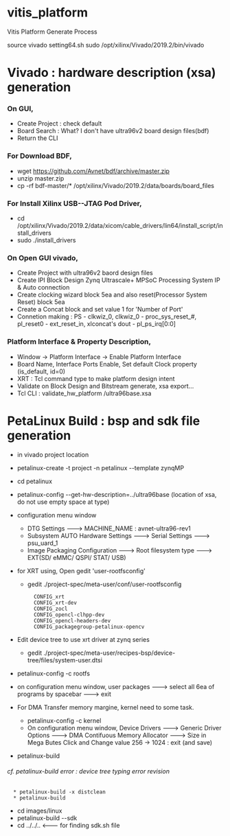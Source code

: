 # vitis_platform
Vitis Platform Generate Process


source vivado setting64.sh
sudo /opt/xilinx/Vivado/2019.2/bin/vivado

# Vivado : hardware description (xsa) generation

### On GUI,
  - Create Project : check default 
  - Board Search : What? I don't have ultra96v2 board design files(bdf)
  - Return the CLI

### For Download BDF,
  - wget https://github.com/Avnet/bdf/archive/master.zip
  - unzip master.zip
  - cp -rf bdf-master/* /opt/xilinx/Vivado/2019.2/data/boards/board_files
  
### For Install Xilinx USB--JTAG Pod Driver,
  - cd /opt/xilinx/Vivado/2019.2/data/xicom/cable_drivers/lin64/install_script/install_drivers
  - sudo ./install_drivers
  
### On Open GUI vivado, 
  - Create Project with ultra96v2 baord design files
  - Create IPI Block Design Zynq Ultrascale+ MPSoC Processing System IP & Auto connection
  - Create clocking wizard block 5ea and also reset(Processor System Reset) block 5ea 
  - Create a Concat block and set value 1 for 'Number of Port'
  - Connetion making : 
      PS - clkwiz_0, 
      clkwiz_0 - proc_sys_reset_#, 
      pl_reset0 - ext_reset_in, 
      xlconcat's dout - pl_ps_irq[0:0]

### Platform Interface & Property Description,
  - Window -> Platform Interface -> Enable Platform Interface
  - Board Name, Interface Ports Enable, Set default Clock property (is_default, id=0)
  - XRT : Tcl command type to make platform design intent
  - Validate on Block Design and Bitstream generate, xsa export...
  - Tcl CLI : validate_hw_platform <Write Path> /ultra96base.xsa
  
  
  
# PetaLinux Build : bsp and sdk file generation
  - in vivado project location
  - petalinux-create -t project -n petalinux --template zynqMP
  - cd petalinux
  - petalinux-config --get-hw-description=../ultra96base (location of xsa, do not use empty space at type)
  - configuration menu window
      * DTG Settings ---> MACHINE_NAME : avnet-ultra96-rev1
      * Subsystem AUTO Hardware Settings ---> Serial Settings ---> psu_uard_1
      * Image Packaging Configuration ---> Root filesystem type ---> EXT(SD/ eMMC/ QSPI/ STAT/ USB)
      
  - for XRT using, Open gedit 'user-rootfsconfig'
      * gedit ./project-spec/meta-user/conf/user-rootfsconfig
      
              CONFIG_xrt
              CONFIG_xrt-dev
              CONFIG_zocl
              CONFIG_opencl-clhpp-dev
              CONFIG_opencl-headers-dev
              CONFIG_packagegroup-petalinux-opencv
              
  - Edit device tree to use xrt driver at zynq series
      * gedit ./project-spec/meta-user/recipes-bsp/device-tree/files/system-user.dtsi
  - petalinux-config -c rootfs
  - on configuration menu window, user packages ---> select all 6ea of programs by spacebar ---> exit
  - For DMA Transfer memory margine, kernel need to some task.
      * petalinux-config -c kernel
      * On configuration menu window, 
            Device Drivers ---> Generic Driver Options ---> 
            DMA Contifuous Memory Allocator ---> Size in Mega Butes 
            Click and Change value 256 -> 1024 : exit (and save)
  - petalinux-build
  
  ###### cf. petalinux-build error : device tree typing error revision
      * petalinux-build -x distclean
      * petalinux-build

  
  - cd images/linux
  - petalinux-build --sdk
  - cd ../../..   <--- for finding sdk.sh file
  
  
